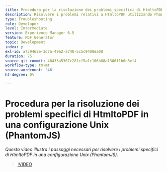 ```yaml
---
title: Procedura per la risoluzione dei problemi specifici di HtmltoPDF in una configurazione Unix (PhantomJS)
description: Risolvere i problemi relativi a HtmltoPDF utilizzando PhantomJS in UNIX Setup.
type: Troubleshooting
role: Developer
level: Intermediate
version: Experience Manager 6.5
feature: PDF Generator
topic: Development
index: y
exl-id: a739462e-3d7a-49a2-a740-5c5c9400ea08
duration: 75
source-git-commit: 48433a5367c281cf5a1c106b08a1306f1b0e8ef4
workflow-type: tm+mt
source-wordcount: '46'
ht-degree: 0%

---
```


# Procedura per la risoluzione dei problemi specifici di HtmltoPDF in una configurazione Unix (PhantomJS)

*Questo video illustra i passaggi necessari per risolvere i problemi specifici di HtmltoPDF in una configurazione Unix (PhantomJS).*

>[!VIDEO](https://video.tv.adobe.com/v/3417812?quality=12&learn=on&captions=ita)
